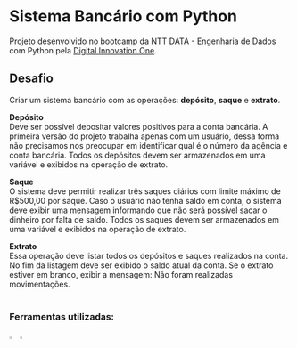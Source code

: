 # Sistema Bancário com Python

Projeto desenvolvido no bootcamp da NTT DATA - Engenharia de Dados com Python pela [Digital Innovation One](https://www.dio.me/).

## Desafio
Criar um sistema bancário com as operações: **depósito**, **saque** e **extrato**.

**Depósito**  
Deve ser possível depositar valores positivos para a conta bancária. A primeira versão do projeto trabalha apenas com um usuário, dessa forma não precisamos nos preocupar em identificar qual é o número da agência e conta bancária. Todos os depósitos devem ser armazenados em uma variável e exibidos na operação de extrato.

**Saque**  
O sistema deve permitir realizar três saques diários com limite máximo de R$500,00 por saque. Caso o usuário não tenha saldo em conta, o sistema deve exibir uma mensagem informando que não será possível sacar o dinheiro por falta de saldo. Todos os saques devem ser armazenados em uma variável e exibidos na operação de extrato.

**Extrato**  
Essa operação deve listar todos os depósitos e saques realizados na conta. No fim da listagem deve ser exibido o saldo atual da conta. Se o extrato estiver em branco, exibir a mensagem: Não foram realizadas movimentações.<br><br>

### Ferramentas utilizadas:
<img src="https://user-images.githubusercontent.com/25181517/183423507-c056a6f9-1ba8-4312-a350-19bcbc5a8697.png" width="3%">  <img src="https://user-images.githubusercontent.com/25181517/192108891-d86b6220-e232-423a-bf5f-90903e6887c3.png" width="3%">